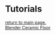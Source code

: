 # Tutorials #

[return to main page.](MainPage.md)<br />
[Blender Ceramic Floor](BlendCeramFloor.md)